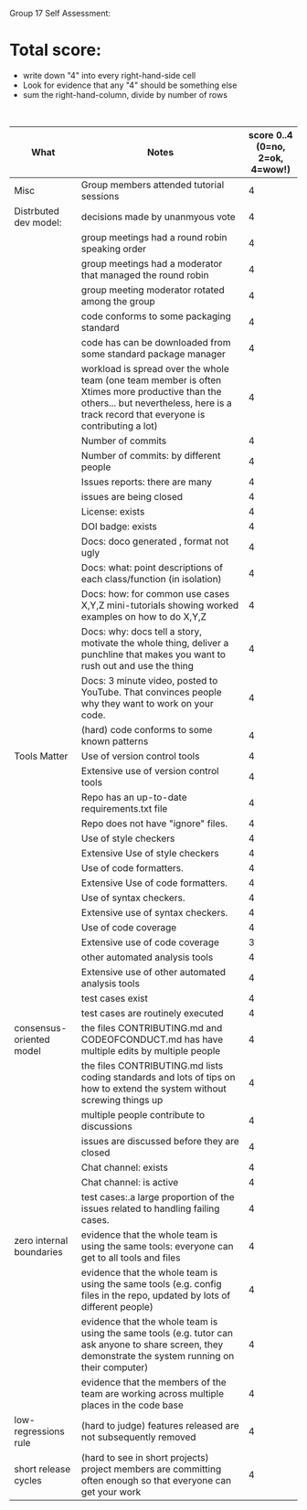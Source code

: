 Group 17 Self Assessment:

# Total score: 
- write down "4" into every right-hand-side cell
- Look for evidence that any "4" should be something else
- sum the right-hand-column, divide by number of rows 

<br clear=all>

|What | Notes|score 0..4<br>(0=no, 2=ok, 4=wow!)|
|-----|------|------|
|Misc | Group members attended tutorial sessions|4|
|Distrbuted dev model: | decisions made by unanmyous vote|4|
|| group meetings had a round robin speaking order|4|
|| group meetings had a moderator that managed the round robin|4|
|| group meeting moderator rotated among  the group|4|
|| code conforms to some packaging standard|4|
|| code has can be downloaded from some standard package manager|4|
|| workload is spread over the whole team (one team member is often Xtimes more productive than the others... but nevertheless, here is a track record that everyone is contributing a lot)|4|
|| Number of commits|4|
|| Number of commits: by different people|4|
|| Issues reports: there are many|4|
||  issues are being  closed|4|
|| License: exists|4|
|| DOI badge: exists |4|
||Docs: doco generated , format not ugly |4|
||Docs: what: point descriptions of each class/function (in isolation) |4|
||Docs: how: for common use cases X,Y,Z mini-tutorials showing worked examples on how to do X,Y,Z|4|
||Docs: why: docs tell a story, motivate the whole thing, deliver a punchline that makes you want to rush out and use the thing|4|
||Docs: 3 minute video, posted to YouTube. That convinces people why they want to work on your code.|4|
|| (hard) code conforms to some known patterns |4|
|Tools Matter| Use of version control tools|4|
|| Extensive use of version control tools |4|
|| Repo has an up-to-date requirements.txt file|4|
|| Repo does not have "ignore" files.|4|
||Use of  style checkers |4|
||Extensive Use of  style checkers |4|
|| Use of code  formatters. |4|
|| Extensive Use of code  formatters. |4|
|| Use of syntax checkers. |4|
|| Extensive use of syntax checkers. |4|
|| Use of code coverage |4|
|| Extensive use of code coverage |3|
|| other automated analysis tools|4|
|| Extensive use of  other automated analysis tools|4|
|| test cases exist|4|
|| test cases are routinely executed|4|
| consensus-oriented model| the files CONTRIBUTING.md and CODEOFCONDUCT.md has have multiple edits by multiple people|4|
| | the files CONTRIBUTING.md lists coding standards and lots of tips on how to extend the system without screwing things up|4|
| | multiple people contribute to discussions|4|
|| issues are discussed before they are closed|4|
|| Chat channel: exists|4|
|| Chat channel: is active |4|
|| test cases:.a large proportion of the issues related to handling failing cases.|4|
| zero internal boundaries | evidence that the whole team is using the same tools: everyone can get to all tools and files|4|
| | evidence that the whole team is using the same tools (e.g. config files in the repo, updated by lots of different people)|4|
| | evidence that the whole team is using the same tools (e.g. tutor can ask anyone to share screen, they demonstrate the system running on their computer)|4|
| | evidence that the members of the team are working across multiple places in the code base|4|
| low-regressions rule | (hard to judge) features released are not subsequently removed|4|
|short release cycles | (hard to see in short projects) project members are committing often enough so that everyone can get your work|4|
